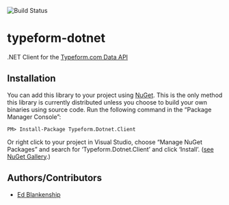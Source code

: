 ![Build Status](https://edb.visualstudio.com/_apis/public/build/definitions/4a6e74b2-f5b2-40de-ab1f-2efe4b58c2ea/14/badge)

# typeform-dotnet
.NET Client for the [Typeform.com Data API](https://www.typeform.com/help/data-api/)

## Installation

You can add this library to your project using [NuGet][nuget]. This is the only method this library is currently distributed unless
you choose to build your own binaries using source code. Run the following command in the “Package Manager Console”:

    PM> Install-Package Typeform.Dotnet.Client
    
Or right click to your project in Visual Studio, choose “Manage NuGet Packages” and search for ‘Typeform.Dotnet.Client’ and click ‘Install’.
([see NuGet Gallery][nuget-gallery].)

## Authors/Contributors
* [Ed Blankenship](http://edblankenship.com)

[nuget]: http://www.nuget.org
[nuget-gallery]: https://www.nuget.org/packages/Typeform.Dotnet.Client/
